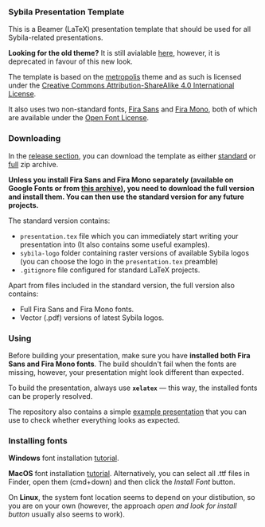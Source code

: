 ### Sybila Presentation Template

This is a Beamer (LaTeX) presentation template that should be used for all Sybila-related presentations.

**Looking for the old theme?** It is still avialable [here](https://github.com/sybila/beamer-theme/tree/v1.0), however, it is deprecated in favour of this new look.

The template is based on the [metropolis](https://github.com/matze/mtheme) theme and as such is licensed under the [Creative Commons Attribution-ShareAlike 4.0 International License](http://creativecommons.org/licenses/by-sa/4.0/).

It also uses two non-standard fonts, [Fira Sans](https://fonts.google.com/specimen/Fira+Sans) and [Fira Mono](https://fonts.google.com/specimen/Fira+Mono), both of which are available under the [Open Font License](http://scripts.sil.org/cms/scripts/page.php?site_id=nrsi&id=OFL).

### Downloading

In the [release section](), you can download the template as either [standard]() or [full]() zip archive.

**Unless you install Fira Sans and Fira Mono separately (available on Google Fonts or from [this archive]()), you need to download the full version and install them. You can then use the standard version for any future projects.**

The standard version contains:
 - `presentation.tex` file which you can immediately start writing your presentation into (It also contains some useful examples).
 - `sybila-logo` folder containing raster versions of available Sybila logos (you can choose the logo in the `presentation.tex` preamble) 
 - `.gitignore` file configured for standard LaTeX projects.
 
Apart from files included in the standard version, the full version also contains:
 - Full Fira Sans and Fira Mono fonts.
 - Vector (.pdf) versions of latest Sybila logos.
 
### Using
 
Before building your presentation, make sure you have **installed both Fira Sans and Fira Mono fonts**. The build shouldn't fail when the fonts are missing, however, your presentation might look different than expected.
 
To build the presentation, always use **`xelatex`** — this way, the installed fonts can be properly resolved.

The repository also contains a simple [example presentation](https://github.com/sybila/beamer-theme/blob/v2.0/presentation.pdf) that you can use to check whether everything looks as expected. 

### Installing fonts

**Windows** font installation [tutorial](https://support.microsoft.com/en-us/help/314960/how-to-install-or-remove-a-font-in-windows).

**MacOS** font installation [tutorial](https://support.apple.com/en-us/HT201722). Alternatively, you can select all .ttf files in Finder, open them (cmd+down) and then click the *Install Font* button.

On **Linux**, the system font location seems to depend on your distibution, so you are on your own (however, the approach *open and look for install button* usually also seems to work).

